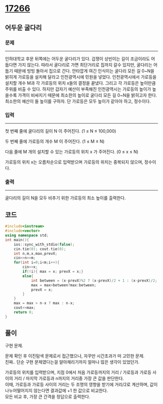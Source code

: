 # [17266](https://www.acmicpc.net/problem/17266)

## 어두운 굴다리

### 문제

---

인하대학교 후문 뒤쪽에는 어두운 굴다리가 있다. 겁쟁이 상빈이는 길이 조금이라도 어둡다면 가지 않는다. 따라서 굴다리로 가면 최단거리로 집까지 갈수 있지만, 굴다리는 어둡기 때문에 빙빙 돌아서 집으로 간다. 안타깝게 여긴 인식이는 굴다리 모든 길 0~N을 밝히게 가로등을 설치해 달라고 인천광역시에 민원을 넣었다. 인천광역시에서 가로등을 설치할 개수 M과 각 가로등의 위치 x들의 결정을 끝냈다. 그리고 각 가로등은 높이만큼 주위를 비출 수 있다. 하지만 갑자기 예산이 부족해진 인천광역시는 가로등의 높이가 높을수록 가격이 비싸지기 때문에 최소한의 높이로 굴다리 모든 길 0~N을 밝히고자 한다. 최소한의 예산이 들 높이를 구하자. 단 가로등은 모두 높이가 같아야 하고, 정수이다.

### 입력

---

첫 번째 줄에 굴다리의 길이 N 이 주어진다. (1 ≤ N ≤ 100,000)

두 번째 줄에 가로등의 개수 M 이 주어진다. (1 ≤ M ≤ N)

다음 줄에 M 개의 설치할 수 있는 가로등의 위치 x 가 주어진다. (0 ≤ x ≤ N)

가로등의 위치 x는 오름차순으로 입력받으며 가로등의 위치는 중복되지 않으며, 정수이다.

### 출력

---

굴다리의 길이 N을 모두 비추기 위한 가로등의 최소 높이를 출력한다.

## 코드

```c++
#include<iostream>
#include<vector>
using namespace std;
int main(){
    ios::sync_with_stdio(false);
    cin.tie(0); cout.tie(0);
    int n,m,x,max,prevX;
    cin>>n>>m;
    for(int i=0;i<m;i++){
        cin>>x;
        if(!i){ max = x; prevX = x;}
        else{
            int between = (x-prevX)%2 ? (x-prevX)/2 + 1 : (x-prevX)/2;
            max = max>between?max:between;
            prevX = x;
        }
    }
    max = max > n-x ? max : n-x;
    cout<<max;
    return 0;
}
```

## 풀이

구현 문제.

문제 확인 후 이진탐색 문제로서 접근했으나, 자꾸만 시간초과가 떠 고민한 문제.  
진짜.. 단순 구현 문제였다는걸 알아채리기까지 얼마나 많은 생각이 있었던가.  

가로등의 위치를 입력받으며, 지점 0에서 처음 가로등까지의 거리 / 가로등과 가로등 사이의 거리 / 마지막 가로등과 n까지의 거리중 가장 큰 값을 판단한다.  
이때, 가로등과 가로등 사이의 거리는 두 조명의 영향을 받기에 거리/2로 계산하며, 값이 나누어떨어지지 않는다면 결과값에 +1 한 값으로 비교한다.  
모든 비교 후, 가장 큰 간격을 정답으로 출력한다.  

